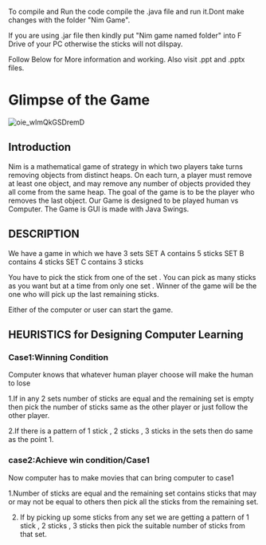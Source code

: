 To compile and Run the code compile the .java file and run it.Dont make changes with the folder "Nim Game". 

If you are using .jar file then kindly put "Nim game named folder" into F Drive of your PC otherwise the sticks will not dilspay. 

Follow Below for More information and working. Also visit .ppt and .pptx files.
# Glimpse of the Game
![oie_wlmQkGSDremD](https://user-images.githubusercontent.com/40520042/64757334-78f58600-d54f-11e9-9867-df15afe1c7fe.png)

## Introduction
Nim is a mathematical game of strategy in which two players take turns removing objects from distinct heaps. On each turn, a player must remove at least one object, and may remove any number of objects provided they all come from the same heap. The goal of the game is to be the player who removes the last object.
Our Game is designed to be played human vs Computer.
The Game is GUI is made with Java Swings.

## DESCRIPTION
We have a game in which we have 3 sets 
      SET A contains 5 sticks
      SET B contains 4 sticks
      SET C contains 3 sticks

  You have to pick the stick from one of the set .
  You can pick as many sticks as you want but at a
  time from only one set .
            Winner of the game will be the one who will pick
   up the last remaining  sticks.

  Either of the computer or user can start the game.
 
 ## HEURISTICS for Designing Computer Learning
 ### Case1:Winning Condition 
 Computer knows that whatever human player choose will make the human to lose
 
1.If in any  2  sets number of sticks are equal and the remaining set is empty then pick the number of sticks same as the other player or just follow the other player.

2.If there is  a pattern of 1 stick , 2 sticks , 3 sticks in the sets then do same as the point 1.

### case2:Achieve win condition/Case1
Now computer has to make movies that can bring computer to case1

1.Number of sticks are equal and the remaining set contains sticks that may or may not be equal to others then pick all the sticks from the remaining set.

2. If by picking up some sticks from any set we are getting a pattern of 1 stick , 2 sticks , 3 sticks then pick the suitable number of sticks from that set.





 
 
 
   
   










